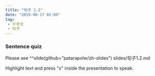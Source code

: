 ```yaml
---
title: "句子 1.2"
date: "2019-08-17 01:00"
tag: 
 - 千字文
 - 句子
---
```


### Sentence quiz

Please see ^^slide(github="patarapolw/zh-slides") slides/句子1.2.md

Highlight text and press "x" inside the presentation to speak.
